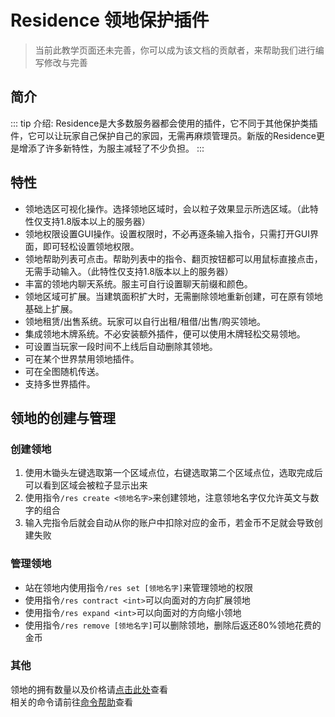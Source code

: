 # Residence 领地保护插件

> 当前此教学页面还未完善，你可以成为该文档的贡献者，来帮助我们进行编写修改与完善

## 简介
::: tip 介绍:
Residence是大多数服务器都会使用的插件，它不同于其他保护类插件，它可以让玩家自己保护自己的家园，无需再麻烦管理员。新版的Residence更是增添了许多新特性，为服主减轻了不少负担。
:::

## 特性
- 领地选区可视化操作。选择领地区域时，会以粒子效果显示所选区域。（此特性仅支持1.8版本以上的服务器）
- 领地权限设置GUI操作。设置权限时，不必再逐条输入指令，只需打开GUI界面，即可轻松设置领地权限。
- 领地帮助列表可点击。帮助列表中的指令、翻页按钮都可以用鼠标直接点击，无需手动输入。（此特性仅支持1.8版本以上的服务器）
- 丰富的领地内聊天系统。服主可自行设置聊天前缀和颜色。
- 领地区域可扩展。当建筑面积扩大时，无需删除领地重新创建，可在原有领地基础上扩展。
- 领地租赁/出售系统。玩家可以自行出租/租借/出售/购买领地。
- 集成领地木牌系统。不必安装额外插件，便可以使用木牌轻松交易领地。
- 可设置当玩家一段时间不上线后自动删除其领地。
- 可在某个世界禁用领地插件。
- 可在全图随机传送。
- 支持多世界插件。

## 领地的创建与管理

### 创建领地
1. 使用木锄头左键选取第一个区域点位，右键选取第二个区域点位，选取完成后可以看到区域会被粒子显示出来
2. 使用指令`/res create <领地名字>`来创建领地，注意领地名字仅允许英文与数字的组合
3. 输入完指令后就会自动从你的账户中扣除对应的金币，若金币不足就会导致创建失败

### 管理领地
- 站在领地内使用指令`/res set [领地名字]`来管理领地的权限
- 使用指令`/res contract <int>`可以向面对的方向扩展领地
- 使用指令`/res expand <int>`可以向面对的方向缩小领地
- 使用指令`/res remove [领地名字]`可以删除领地，删除后返还80%领地花费的金币

### 其他
领地的拥有数量以及价格请[点击此处](/vipshop)查看  
相关的命令请前往[命令帮助](/commandhelp/#领地)查看